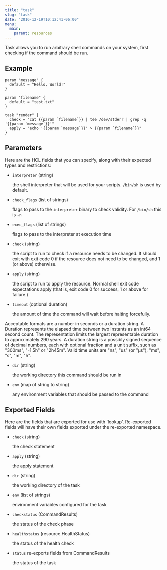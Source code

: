 ```yaml
---
title: "task"
slug: "task"
date: "2016-12-19T10:12:41-06:00"
menu:
  main:
    parent: resources
---
```



Task allows you to run arbitrary shell commands on your system, first
checking if the command should be run.


## Example

```hcl
param "message" {
  default = "Hello, World!"
}

param "filename" {
  default = "test.txt"
}

task "render" {
  check = "cat {{param `filename`}} | tee /dev/stderr | grep -q '{{param `message`}}'"
  apply = "echo '{{param `message`}}' > {{param `filename`}}"
}

```


## Parameters

Here are the HCL fields that you can specify, along with their expected types
and restrictions:


- `interpreter` (string)

  the shell interpreter that will be used for your scripts. `/bin/sh` is
used by default.

- `check_flags` (list of strings)

  flags to pass to the `interpreter` binary to check validity. For
`/bin/sh` this is `-n`

- `exec_flags` (list of strings)

  flags to pass to the interpreter at execution time

- `check` (string)

  the script to run to check if a resource needs to be changed. It should
exit with exit code 0 if the resource does not need to be changed, and
1 (or above) otherwise.

- `apply` (string)

  the script to run to apply the resource. Normal shell exit code
expectations apply (that is, exit code 0 for success, 1 or above for
failure.)

- `timeout` (optional duration)

  the amount of time the command will wait before halting forcefully.

Acceptable formats are a number in seconds or a duration string. A Duration
represents the elapsed time between two instants as an int64 second count.
The representation limits the largest representable duration to approximately
290 years. A duration string is a possibly signed sequence of decimal numbers,
each with optional fraction and a unit suffix, such as "300ms", "-1.5h" or
"2h45m". Valid time units are "ns", "us" (or "µs"), "ms", "s", "m", "h".

- `dir` (string)

  the working directory this command should be run in

- `env` (map of string to string)

  any environment variables that should be passed to the command


## Exported Fields

Here are the fields that are exported for use with 'lookup'.  Re-exported fields
will have their own fields exported under the re-exported namespace.


- `check` (string)

  the check statement
 
- `apply` (string)

  the apply statement
 
- `dir` (string)

  the working directory of the task
 
- `env` (list of strings)

  environment variables configured for the task
 
- `checkstatus` (CommandResults)

  the status of the check phase
 
- `healthstatus` (resource.HealthStatus)

  the status of the health check
 
- `status` re-exports fields from CommandResults

  the status of the task
  

